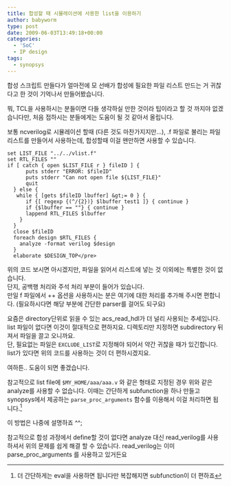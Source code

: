 ```yaml
---
title: 합성할 때 시뮬레이션에 사용한 list을 이용하기
author: babyworm
type: post
date: 2009-06-03T13:49:18+00:00
categories:
  - 'SoC'
  - IP design
tags:
  - synopsys
---
```


합성 스크립트 만들다가 얼마전에 모 선배가 합성에 필요한 파일 리스트 만드는 거 귀찮다고 한 것이 기억나서 만들어봤습니다.

뭐, TCL을 사용하시는 분들이면 다들 생각하실 만한 것이라 팁이라고 할 것 까지야 없겠습니다만, 처음 접하시는 분들에게는 도움이 될 것 같아서 올립니다.


보통 ncverilog로 시뮬레이션 할때 (다른 것도 마찬가지지만&#8230;), .f 파일로 불리는 파일리스트를 만들어서 사용하는데, 합성할때 이걸 왠만하면 사용할 수 있습니다.

```
set LIST_FILE "../../vlist.f"
set RTL_FILES ""
if [ catch { open $LIST_FILE r } fileID ] {
      puts stderr "ERROR: $fileID"
      puts stderr "Can not open file ${LIST_FILE}"
      quit
  } else {
   while { [gets $fileID lbuffer] &gt;= 0 } {
      if {[ regexp {(^/{2})} $lbuffer test1 ]} { continue }
      if {$lbuffer == ""} { continue }
      lappend RTL_FILES $lbuffer
    }
  }
  close $fileID
  foreach design $RTL_FILES {
    analyze -format verilog $design
  }
  elaborate $DESIGN_TOP</pre>
```

위의 코드 보시면 아시겠지만, 파일을 읽어서 리스트에 넣는 것 이외에는 특별한 것이 없습니다.
<br>
단지, 공백행 처리와 주석 처리 부분이 들어가 있습니다.
<br>
만일 f 파일에서 ++ 옵션을 사용하시는 분은 여기에 대한 처리를 추가해 주시면 편합니다. (필요하시다면 해당 부분에 간단한 parser를 걸어도 되구요)

요즘은 directory단위로 읽을 수 있는 acs_read_hdl가 더 널리 사용되는 추세입니다. list 파일이 없다면 이것이 절대적으로 편하지요. 디렉토리만 지정하면 subdirectory 뒤져서 파일을 끌고 오니까요.
<br>
단, 필요없는 파일은 `EXCLUDE_LIST`로 지정해야 되어서 약간 귀찮을 때가 있긴합니다.
<br>
list가 있다면 위의 코드를 사용하는 것이 더 편하시겠지요.

여하튼.. 도움이 되면 좋겠습니다.

참고적으로 list file에 `$MY_HOME/aaa/aaa.v` 와 같은 형태로 지정된 경우 위와 같은 analyze를 사용할 수 없습니다. 이때는 간단하게 subfunction을 하나 만들고 synopsys에서 제공하는 `parse_proc_arguments` 함수를 이용해서 이걸 처리하면 됩니다.[^1]

이 방법은 나중에 설명하죠 ^^;

참고적으로 합성 과정에서 define할 것이 없다면 analyze 대신 read_verilog를 사용하셔서 위의 문제를 쉽게 해결 할 수 있습니다. read_verilog는 이미 parse_proc_arguments 를 사용하고 있거든요


[^1]: 더 간단하게는 eval을 사용하면 됩니다만 복잡해지면 subfunction이 더 편하죠
